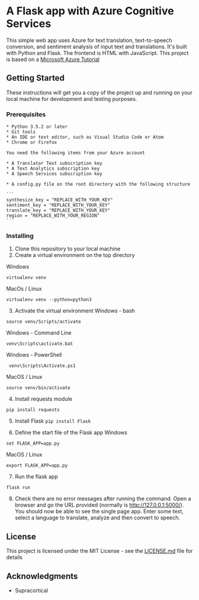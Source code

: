 # A Flask app with Azure Cognitive Services

This simple web app uses Azure for text translation, text-to-speech conversion, and sentiment analysis of input text and translations. It's built with Python and Flask. The frontend is HTML with JavaScript. 
This project is based on a [Microsoft Azure Tutorial](https://docs.microsoft.com/en-us/azure/cognitive-services/translator/tutorial-build-flask-app-translation-synthesis?toc=%2fazure%2fcognitive-services%2fspeech-service%2ftoc.json&bc=%2fazure%2fcognitive-services%2fspeech-service%2fbreadcrumb%2ftoc.json)

## Getting Started

These instructions will get you a copy of the project up and running on your local machine for development and testing purposes. 

### Prerequisites

    * Python 3.5.2 or later
    * Git tools
    * An IDE or text editor, such as Visual Studio Code or Atom
    * Chrome or Firefox
	
	You need the following items from your Azure account

    * A Translator Text subscription key
    * A Text Analytics subscription key
    * A Speech Services subscription key 

	* A config.py file on the root directory with the following structure
	
	```
	synthesize_key = "REPLACE_WITH_YOUR_KEY"
	sentiment_key = "REPLACE_WITH_YOUR_KEY"
	translate_key = "REPLACE_WITH_YOUR_KEY"
	region = "REPLACE_WITH_YOUR_REGION"
	```


### Installing

1. Clone this repository to your local machine
2. Create a virtual environment on the top directory

Windows
```
virtualenv venv
```
MacOs / Linux
```
virtualenv venv --python=python3
```

3. Activate the virtual environment
Windows - bash
```
source venv/Scripts/activate
```
Windows - Command Line
```
venv\Scripts\activate.bat
```

Windows - PowerShell
```
 venv\Scripts\Activate.ps1
```

MacOS / Linux
```
source venv/bin/activate
```
4. Install requests module
```
pip install requests
```

5. Install Flask
```pip install Flask```

6. Define the start file of the Flask app
Windows
```
set FLASK_APP=app.py
```

MacOS / Linux
```
export FLASK_APP=app.py
```

7. Run the flask app
```
flask run
```

8. Check there are no error messages after running the command. Open a browser and go the URL provided (normally is http://127.0.0.1:5000/). You should now be able to see the single page app. Enter some text, select a language to translate, analyze and then convert to speech. 

## License

This project is licensed under the MIT License - see the [LICENSE.md](LICENSE.md) file for details

## Acknowledgments

* Supracortical

